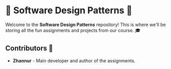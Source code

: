 # 🌟 Software Design Patterns 🌟

Welcome to the **Software Design Patterns** repository! This is where we'll be storing all the fun assignments and projects from our course. 🎓

## Contributors 🤗

- **Zhannur** - Main developer and author of the assignments.
